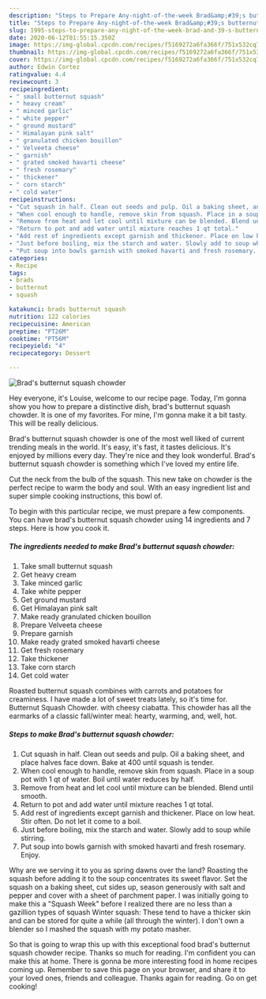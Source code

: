 ```yaml
---
description: "Steps to Prepare Any-night-of-the-week Brad&amp;#39;s butternut squash chowder"
title: "Steps to Prepare Any-night-of-the-week Brad&amp;#39;s butternut squash chowder"
slug: 1995-steps-to-prepare-any-night-of-the-week-brad-and-39-s-butternut-squash-chowder
date: 2020-06-12T01:55:15.350Z
image: https://img-global.cpcdn.com/recipes/f5169272a6fa366f/751x532cq70/brads-butternut-squash-chowder-recipe-main-photo.jpg
thumbnail: https://img-global.cpcdn.com/recipes/f5169272a6fa366f/751x532cq70/brads-butternut-squash-chowder-recipe-main-photo.jpg
cover: https://img-global.cpcdn.com/recipes/f5169272a6fa366f/751x532cq70/brads-butternut-squash-chowder-recipe-main-photo.jpg
author: Edwin Cortez
ratingvalue: 4.4
reviewcount: 3
recipeingredient:
- " small butternut squash"
- " heavy cream"
- " minced garlic"
- " white pepper"
- " ground mustard"
- " Himalayan pink salt"
- " granulated chicken bouillon"
- " Velveeta cheese"
- " garnish"
- " grated smoked havarti cheese"
- " fresh rosemary"
- " thickener"
- " corn starch"
- " cold water"
recipeinstructions:
- "Cut squash in half. Clean out seeds and pulp. Oil a baking sheet, and place halves face down. Bake at 400 until squash is tender."
- "When cool enough to handle, remove skin from squash. Place in a soup pot with 1 qt of water. Boil until water reduces by half."
- "Remove from heat and let cool until mixture can be blended. Blend until smooth."
- "Return to pot and add water until mixture reaches 1 qt total."
- "Add rest of ingredients except garnish and thickener. Place on low heat. Stir often. Do not let it come to a boil."
- "Just before boiling, mix the starch and water. Slowly add to soup while stirring."
- "Put soup into bowls garnish with smoked havarti and fresh rosemary. Enjoy."
categories:
- Recipe
tags:
- brads
- butternut
- squash

katakunci: brads butternut squash 
nutrition: 122 calories
recipecuisine: American
preptime: "PT26M"
cooktime: "PT56M"
recipeyield: "4"
recipecategory: Dessert

---
```



![Brad&#39;s butternut squash chowder](https://img-global.cpcdn.com/recipes/f5169272a6fa366f/751x532cq70/brads-butternut-squash-chowder-recipe-main-photo.jpg)

Hey everyone, it's Louise, welcome to our recipe page. Today, I'm gonna show you how to prepare a distinctive dish, brad&#39;s butternut squash chowder. It is one of my favorites. For mine, I'm gonna make it a bit tasty. This will be really delicious.

Brad&#39;s butternut squash chowder is one of the most well liked of current trending meals in the world. It's easy, it's fast, it tastes delicious. It's enjoyed by millions every day. They're nice and they look wonderful. Brad&#39;s butternut squash chowder is something which I've loved my entire life.

Cut the neck from the bulb of the squash. This new take on chowder is the perfect recipe to warm the body and soul. With an easy ingredient list and super simple cooking instructions, this bowl of.


To begin with this particular recipe, we must prepare a few components. You can have brad&#39;s butternut squash chowder using 14 ingredients and 7 steps. Here is how you cook it.

<!--inarticleads1-->

##### The ingredients needed to make Brad&#39;s butternut squash chowder:

1. Take  small butternut squash
1. Get  heavy cream
1. Take  minced garlic
1. Take  white pepper
1. Get  ground mustard
1. Get  Himalayan pink salt
1. Make ready  granulated chicken bouillon
1. Prepare  Velveeta cheese
1. Prepare  garnish
1. Make ready  grated smoked havarti cheese
1. Get  fresh rosemary
1. Take  thickener
1. Take  corn starch
1. Get  cold water


Roasted butternut squash combines with carrots and potatoes for creaminess. I have made a lot of sweet treats lately, so it&#39;s time for. Butternut Squash Chowder. with cheesy ciabatta. This chowder has all the earmarks of a classic fall/winter meal: hearty, warming, and, well, hot. 

<!--inarticleads2-->

##### Steps to make Brad&#39;s butternut squash chowder:

1. Cut squash in half. Clean out seeds and pulp. Oil a baking sheet, and place halves face down. Bake at 400 until squash is tender.
1. When cool enough to handle, remove skin from squash. Place in a soup pot with 1 qt of water. Boil until water reduces by half.
1. Remove from heat and let cool until mixture can be blended. Blend until smooth.
1. Return to pot and add water until mixture reaches 1 qt total.
1. Add rest of ingredients except garnish and thickener. Place on low heat. Stir often. Do not let it come to a boil.
1. Just before boiling, mix the starch and water. Slowly add to soup while stirring.
1. Put soup into bowls garnish with smoked havarti and fresh rosemary. Enjoy.


Why are we serving it to you as spring dawns over the land? Roasting the squash before adding it to the soup concentrates its sweet flavor. Set the squash on a baking sheet, cut sides up, season generously with salt and pepper and cover with a sheet of parchment paper. I was initially going to make this a &#34;Squash Week&#34; before I realized there are no less than a gazillion types of squash Winter squash: These tend to have a thicker skin and can be stored for quite a while (all through the winter). I don&#39;t own a blender so I mashed the squash with my potato masher. 

So that is going to wrap this up with this exceptional food brad&#39;s butternut squash chowder recipe. Thanks so much for reading. I'm confident you can make this at home. There is gonna be more interesting food in home recipes coming up. Remember to save this page on your browser, and share it to your loved ones, friends and colleague. Thanks again for reading. Go on get cooking!

